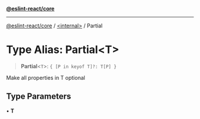[**@eslint-react/core**](../../README.md)

***

[@eslint-react/core](../../README.md) / [\<internal\>](../README.md) / Partial

# Type Alias: Partial\<T\>

> **Partial**\<`T`\>: `{ [P in keyof T]?: T[P] }`

Make all properties in T optional

## Type Parameters

• **T**
